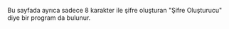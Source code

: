 Bu sayfada ayrıca sadece 8 karakter ile şifre oluşturan "Şifre Oluşturucu" diye bir program da bulunur.
